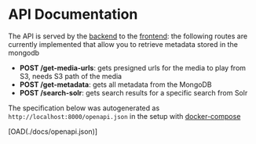 # API Documentation

The API is served by the [backend](dataloader.md#start-api-server) to the [frontend](webui.md):
the following routes are currently implemented that allow you to retrieve metadata stored in the mongodb

- **POST /get-media-urls**: gets presigned urls for the media to play from S3, needs S3 path of the media
- **POST /get-metadata**: gets all metadata from the MongoDB
- **POST /search-solr**: gets search results for a specific search from Solr

The specification below was autogenerated as `http://localhost:8000/openapi.json` in the setup with [docker-compose](../install/compose.md)

[OAD(./docs/openapi.json)]